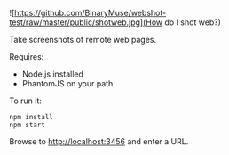 ![https://github.com/BinaryMuse/webshot-test/raw/master/public/shotweb.jpg](How do I shot web?)

Take screenshots of remote web pages.

Requires:

* Node.js installed
* PhantomJS on your path

To run it:

    npm install
    npm start

Browse to [http://localhost:3456](http://localhost:3456) and enter a URL.
